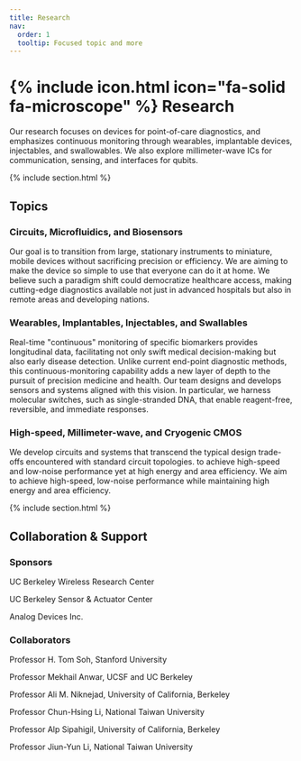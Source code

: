 ```yaml
---
title: Research
nav:
  order: 1
  tooltip: Focused topic and more
---
```


# {% include icon.html icon="fa-solid fa-microscope" %} Research

Our research focuses on devices for point-of-care diagnostics, and emphasizes continuous monitoring through wearables, implantable devices, injectables, and swallowables. We also explore millimeter-wave ICs for communication, sensing, and interfaces for qubits.

{% include section.html %}

## Topics

### Circuits, Microfluidics, and Biosensors

Our goal is to transition from large, stationary instruments to miniature, mobile devices without sacrificing precision or efficiency. We are aiming to make the device so simple to use that everyone can do it at home. We believe such a paradigm shift could democratize healthcare access, making cutting-edge diagnostics available not just in advanced hospitals but also in remote areas and developing nations.

### Wearables, Implantables, Injectables, and Swallables

Real-time "continuous" monitoring of specific biomarkers provides longitudinal data, facilitating not only swift medical decision-making but also early disease detection. Unlike current end-point diagnostic methods, this continuous-monitoring capability adds a new layer of depth to the pursuit of precision medicine and health. Our team designs and develops sensors and systems aligned with this vision. In particular, we harness molecular switches, such as single-stranded DNA, that enable reagent-free, reversible, and immediate responses.

### High-speed, Millimeter-wave, and Cryogenic CMOS

We develop circuits and systems that transcend the typical design trade-offs encountered with standard circuit topologies. to achieve high-speed and low-noise performance yet at high energy and area efficiency. We aim to achieve high-speed, low-noise performance while maintaining high energy and area efficiency.

{% include section.html %}

## Collaboration & Support

### Sponsors

UC Berkeley Wireless Research Center

UC Berkeley Sensor & Actuator Center

Analog Devices Inc.


### Collaborators

Professor H. Tom Soh, Stanford University

Professor Mekhail Anwar, UCSF and UC Berkeley

Professor Ali M. Niknejad, University of California, Berkeley

Professor Chun-Hsing Li, National Taiwan University

Professor Alp Sipahigil, University of California, Berkeley

Professor Jiun-Yun Li, National Taiwan University
